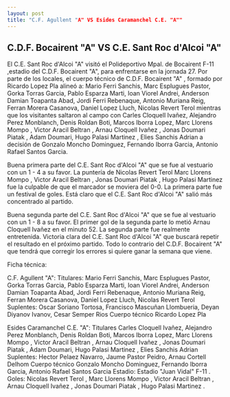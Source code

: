```yaml
--- 
layout: post 
title: "C.F. Agullent "A" VS Esides Caramanchel C.E. "A"" 
---
```


## C.D.F. Bocairent "A" VS C.E. Sant Roc d'Alcoi "A"

El C.E. Sant Roc d'Alcoi "A" visitó el Polideportivo Mpal. de Bocairent F-11   ,estadio del C.D.F. Bocairent "A", para enfrentarse en la jornada 27. Por parte de los locales, el cuerpo técnico de C.D.F. Bocairent "A" , formado por Ricardo Lopez Pla alineó a: Mario Ferri Sanchis, Marc Esplugues Pastor, Gorka Torras Garcia, Pablo Esparza Marti, Ioan Viorel Andrei, Anderson Damian Toapanta Abad, Jordi Ferri Rebenaque, Antonio Muriana Reig, Ferran Morera Casanova, Daniel Lopez Lluch, Nicolas Revert Terol  mientras que los visitantes saltaron al campo con Carles Cloquell Ivañez, Alejandro Perez Monblanch, Denis Roldan Boti, Marcos Iborra Lopez, Marc Llorens Mompo , Victor Aracil Beltran , Arnau Cloquell Ivañez  , Jonas Doumari Piatak , Adam Doumari, Hugo Palasi Martinez   , Elies Sanchis Adrian a decisión de Gonzalo Moncho Dominguez, Fernando Iborra Garcia, Antonio Rafael Santos Garcia. 

Buena primera parte del C.E. Sant Roc d'Alcoi "A" que se fue al vestuario con un 1 - 4 a su favor. La puntería de Nicolas Revert Terol  Marc Llorens Mompo , Victor Aracil Beltran , Jonas Doumari Piatak , Hugo Palasi Martinez     fue la culpable de que el marcador se moviera del 0-0. La primera parte fue un festival de goles. Está claro que el C.E. Sant Roc d'Alcoi "A" salió más concentrado al partido. 

Buena segunda parte del C.E. Sant Roc d'Alcoi "A" que se fue al vestuario con un 1 - 8 a su favor. El primer gol de la segunda parte lo metió Arnau Cloquell Ivañez   en el minuto 52. La segunda parte fue realmente entretenida. Victoria clara del C.E. Sant Roc d'Alcoi "A" que buscará repetir el resultado en el próximo partido. Todo lo contrario del C.D.F. Bocairent "A" que tendrá que corregir los errores si quiere ganar la semana que viene. 

Ficha técnica: 

C.F. Agullent "A": Titulares: Mario Ferri Sanchis, Marc Esplugues Pastor, Gorka Torras Garcia, Pablo Esparza Marti, Ioan Viorel Andrei, Anderson Damian Toapanta Abad, Jordi Ferri Rebenaque, Antonio Muriana Reig, Ferran Morera Casanova, Daniel Lopez Lluch, Nicolas Revert Terol  
Suplentes: Oscar Soriano Tortosa, Francisco Mascuñan Llombueria, Deyan Diyanov Ivanov, Cesar Semper Rios 
Cuerpo técnico Ricardo Lopez Pla 

Esides Caramanchel C.E. "A": Titulares Carles Cloquell Ivañez, Alejandro Perez Monblanch, Denis Roldan Boti, Marcos Iborra Lopez, Marc Llorens Mompo , Victor Aracil Beltran , Arnau Cloquell Ivañez  , Jonas Doumari Piatak , Adam Doumari, Hugo Palasi Martinez   , Elies Sanchis Adrian
Suplentes: Hector Pelaez Navarro, Jaume Pastor Peidro, Arnau Cortell Delhom 
Cuerpo técnico Gonzalo Moncho Dominguez, Fernando Iborra Garcia, Antonio Rafael Santos Garcia Estadio: Estadio "Juan Vidal" F-11 . Goles: Nicolas Revert Terol , Marc Llorens Mompo , Victor Aracil Beltran , Arnau Cloquell Ivañez  , Jonas Doumari Piatak , Hugo Palasi Martinez   .  